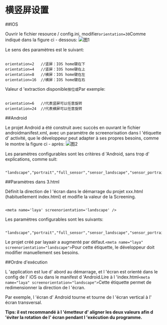 #  横竖屏设置
##IOS

Ouvrir le fichier resource / config.ini, modifier`orientation=30`Comme indiqué dans la figure ci - dessous:
![图1](img/1.jpg)

Le sens des paramètres est le suivant:

```

orientation=2   //竖屏：IOS home键在下   
orientation=4   //竖屏：IOS home键在上   
orientation=8   //横屏：IOS home键在左   
orientation=16  //横屏：IOS home键在右   
```

Valeur d 'extraction disponible`按位或`Par exemple:

```

orientation=6   //代表竖屏可以任意旋转  
orientation=24  //代表横屏可以任意旋转  
```


##Android

Le projet Android a été construit avec succès en ouvrant le fichier androidmanifest.xml, avec un paramètre de screenorisation dans l 'étiquette d' activité, que le développeur peut adapter à ses propres besoins, comme le montre la figure ci - après:
![图2](img/2.jpg)

Les paramètres configurables sont les critères d 'Android, sans trop d' explications, comme suit:


```

"landscape","portrait","full_sensor","sensor_landscape","sensor_portrait","reverse_landscape","reverse_portrait"
```


##Paramètres dans 3.html

Définit la direction de l 'écran dans le démarrage du projet xxx.html (habituellement index.html) et modifie la valeur de la Screening.

```

<meta name='laya' screenorientation='landscape' />
```


Les paramètres configurables sont les suivants:


```

"landscape","portrait","full_sensor","sensor_landscape","sensor_portrait",
```

Le projet créé par layaair a augmenté par défaut.`<meta name="laya" screenorientation="landscape">`Pour cette étiquette, le développeur doit modifier manuellement ses besoins.

##Ordre d'exécution

L 'application est lue d' abord au démarrage, et l 'écran est orienté dans le config de l' iOS ou dans le manifest d 'Android.Lire à l 'index.html`<meta name="laya" screenorientation="landscape">`Cette étiquette permet de redimensionner la direction de l 'écran.

Par exemple, l 'écran d' Android tourne et tourne de l 'écran vertical à l' écran transversal.

**Tips: il est recommandé à l 'émetteur d' aligner les deux valeurs afin d 'éviter la rotation de l' écran pendant l 'exécution du programme.**
